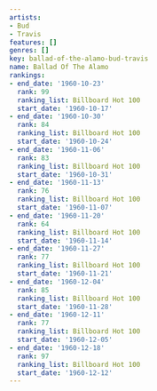 ```yaml
---
artists:
- Bud
- Travis
features: []
genres: []
key: ballad-of-the-alamo-bud-travis
name: Ballad Of The Alamo
rankings:
- end_date: '1960-10-23'
  rank: 99
  ranking_list: Billboard Hot 100
  start_date: '1960-10-17'
- end_date: '1960-10-30'
  rank: 84
  ranking_list: Billboard Hot 100
  start_date: '1960-10-24'
- end_date: '1960-11-06'
  rank: 83
  ranking_list: Billboard Hot 100
  start_date: '1960-10-31'
- end_date: '1960-11-13'
  rank: 76
  ranking_list: Billboard Hot 100
  start_date: '1960-11-07'
- end_date: '1960-11-20'
  rank: 64
  ranking_list: Billboard Hot 100
  start_date: '1960-11-14'
- end_date: '1960-11-27'
  rank: 77
  ranking_list: Billboard Hot 100
  start_date: '1960-11-21'
- end_date: '1960-12-04'
  rank: 85
  ranking_list: Billboard Hot 100
  start_date: '1960-11-28'
- end_date: '1960-12-11'
  rank: 77
  ranking_list: Billboard Hot 100
  start_date: '1960-12-05'
- end_date: '1960-12-18'
  rank: 97
  ranking_list: Billboard Hot 100
  start_date: '1960-12-12'
---
```


